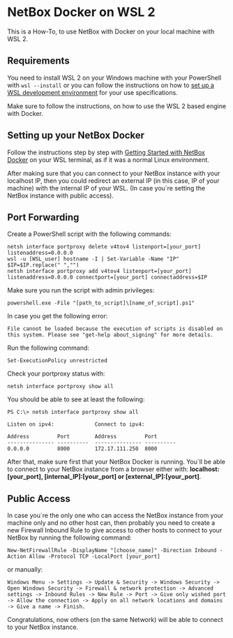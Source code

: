 # NetBox Docker on WSL 2

This is a How-To, to use NetBox with Docker on your local machine with WSL 2.

## Requirements 

You need to install WSL 2 on your Windows machine with your PowerShell with `wsl --install` or you can follow the instructions on how to  [set up a WSL development environment](https://learn.microsoft.com/en-us/windows/wsl/setup/environment?source=recommendations) for your use specifications.

Make sure to follow the instructions, on how to use the WSL 2 based engine with Docker.

## Setting up your NetBox Docker

Follow the instructions step by step with [Getting Started with NetBox Docker](https://github.com/netbox-community/netbox-docker/wiki/Getting-Started) on your WSL terminal, as if it was a normal Linux environment.

After making sure that you can connect to your NetBox instance with your localhost IP, then you could redirect an external IP (in this case, IP of your machine) with the internal IP of your WSL. (In case you´re setting the NetBox instance with public access).

## Port Forwarding

Create a PowerShell script with the following commands:

    netsh interface portproxy delete v4tov4 listenport=[your_port] listenaddress=0.0.0.0
    wsl -u [WSL_user] hostname -I | Set-Variable -Name "IP"
    $IP=$IP.replace(" ","")
    netsh interface portproxy add v4tov4 listenport=[your_port] listenaddress=0.0.0.0 connectport=[your_port] connectaddress=$IP
    
Make sure you run the script with admin privileges:

    powershell.exe -File "[path_to_script]\[name_of_script].ps1"

In case you get the following error:

    File cannot be loaded because the execution of scripts is disabled on this system. Please see "get-help about_signing" for more details.

  Run the following command:

    Set-ExecutionPolicy unrestricted
    
Check your portproxy status with:

    netsh interface portproxy show all
   
You should be able to see at least the following:

    PS C:\> netsh interface portproxy show all
    
    Listen on ipv4:             Connect to ipv4:
    
    Address         Port        Address         Port
    --------------- ----------  --------------- ----------
    0.0.0.0         8000        172.17.111.250  8000

After that, make sure first that your NetBox Docker is running. You´ll be able to connect to your NetBox instance from a browser either with: **localhost:[your_port], [internal_IP]:[your_port] or [external_IP]:[your_port]**.

## Public Access
In case you´re the only one who can access the NetBox instance from your machine only and no other host can, then probably you need to create a new Firewall Inbound Rule to give access to other hosts to connect to your NetBox by running the following command:

    New-NetFirewallRule -DisplayName "[choose_name]" -Direction Inbound -Action Allow -Protocol TCP -LocalPort [your_port]
    
or manually: 

`Windows Menu -> Settings -> Update & Security -> Windows Security -> Open Windows Security -> Firewall & network protection -> Advanced settings -> Inbound Rules -> New Rule -> Port -> Give only wished port -> Allow the connection -> Apply on all network locations and domains -> Give a name -> Finish.`

Congratulations, now others (on the same Network) will be able to connect to your NetBox instance.
